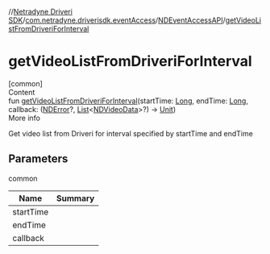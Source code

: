 //[Netradyne Driveri SDK](../../index.md)/[com.netradyne.driverisdk.eventAccess](../index.md)/[NDEventAccessAPI](index.md)/[getVideoListFromDriveriForInterval](get-video-list-from-driveri-for-interval.md)



# getVideoListFromDriveriForInterval  
[common]  
Content  
fun [getVideoListFromDriveriForInterval](get-video-list-from-driveri-for-interval.md)(startTime: [Long](https://kotlinlang.org/api/latest/jvm/stdlib/kotlin/-long/index.html), endTime: [Long](https://kotlinlang.org/api/latest/jvm/stdlib/kotlin/-long/index.html), callback: ([NDError](../../com.netradyne.driverisdk/-n-d-error/index.md)?, [List](https://kotlinlang.org/api/latest/jvm/stdlib/kotlin.collections/-list/index.html)<[NDVideoData](../-n-d-video-data/index.md)>?) -> [Unit](https://kotlinlang.org/api/latest/jvm/stdlib/kotlin/-unit/index.html))  
More info  


Get video list from Driveri for interval specified by startTime and endTime



## Parameters  
  
common  
  
|  Name|  Summary| 
|---|---|
| <a name="com.netradyne.driverisdk.eventAccess/NDEventAccessAPI/getVideoListFromDriveriForInterval/#kotlin.Long#kotlin.Long#kotlin.Function2[com.netradyne.driverisdk.NDError?,kotlin.collections.List[com.netradyne.driverisdk.eventAccess.NDVideoData]?,kotlin.Unit]/PointingToDeclaration/"></a>startTime| <a name="com.netradyne.driverisdk.eventAccess/NDEventAccessAPI/getVideoListFromDriveriForInterval/#kotlin.Long#kotlin.Long#kotlin.Function2[com.netradyne.driverisdk.NDError?,kotlin.collections.List[com.netradyne.driverisdk.eventAccess.NDVideoData]?,kotlin.Unit]/PointingToDeclaration/"></a>
| <a name="com.netradyne.driverisdk.eventAccess/NDEventAccessAPI/getVideoListFromDriveriForInterval/#kotlin.Long#kotlin.Long#kotlin.Function2[com.netradyne.driverisdk.NDError?,kotlin.collections.List[com.netradyne.driverisdk.eventAccess.NDVideoData]?,kotlin.Unit]/PointingToDeclaration/"></a>endTime| <a name="com.netradyne.driverisdk.eventAccess/NDEventAccessAPI/getVideoListFromDriveriForInterval/#kotlin.Long#kotlin.Long#kotlin.Function2[com.netradyne.driverisdk.NDError?,kotlin.collections.List[com.netradyne.driverisdk.eventAccess.NDVideoData]?,kotlin.Unit]/PointingToDeclaration/"></a>
| <a name="com.netradyne.driverisdk.eventAccess/NDEventAccessAPI/getVideoListFromDriveriForInterval/#kotlin.Long#kotlin.Long#kotlin.Function2[com.netradyne.driverisdk.NDError?,kotlin.collections.List[com.netradyne.driverisdk.eventAccess.NDVideoData]?,kotlin.Unit]/PointingToDeclaration/"></a>callback| <a name="com.netradyne.driverisdk.eventAccess/NDEventAccessAPI/getVideoListFromDriveriForInterval/#kotlin.Long#kotlin.Long#kotlin.Function2[com.netradyne.driverisdk.NDError?,kotlin.collections.List[com.netradyne.driverisdk.eventAccess.NDVideoData]?,kotlin.Unit]/PointingToDeclaration/"></a>
  
  



